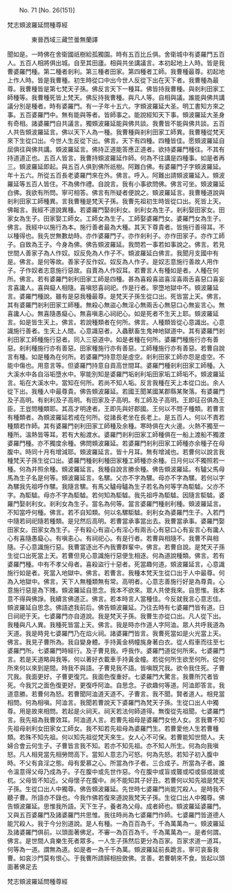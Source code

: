 ﻿　　No. 71 [No. 26(151)]

梵志頞波羅延問種尊經

　　　　東晉西域三藏竺曇無蘭譯


聞如是。一時佛在舍衛國祇樹給孤獨園。時有五百比丘俱。舍衛城中有婆羅門五百人。五百人相將俱出城。自至其田廬。相與共坐講議言。本初起地上人時。皆是我曹婆羅門種。第二種者剎利。第三種者田家。第四種者工師。我曹種最尊。初起地上作人時。皆是我曹種。初生時從口中出今世人反從下出在天下者。我曹種為最尊。我曹種皆是第七梵天子孫。佛反言天下一種耳。佛皆持我曹種。與剎利田家工師種等。我曹種死皆上梵天。佛反持我曹種。與凡人等。自相與議。誰能與佛共講議分別是種者。時有婆羅門。有一子年十五六。字頞波羅延大圣。明工書知方來之事。五百婆羅門中。無有能與等者。皆師事之。能說經知天下事。頞波羅延大圣身有奇相。諸婆羅門自共議言。獨頞波羅延能與佛共談。我曹皆不能與佛共談。五百人共告頞波羅延言。佛以天下人為一種。我曹種與剎利田家工師異。我曹種從梵天來下生從口出。今世人生反從下出。佛言。天下有四種。四種皆佳。愿頞波羅延自屈俱往與佛共講。頞波羅延言。佛持正道能答應正道者。欲持婆羅門種往。不其有持道道正也。五百人皆言。我曹持頞波羅延作師。何為不往講是四種事。如是者再三。頞波羅延即起。與五百人俱到佛所祇樹。阿難白佛。有婆羅門子字頞波羅延。年十五六。所從五百長老婆羅門來在外。佛言。呼入。阿難出請頞波羅延入。頞波羅延等五百人皆住。不為佛作禮。自說言。我有小事欲問佛。佛言可坐。頞波羅延白佛。我欲有所問。寧可相答。佛言有所疑者便說之。頞波羅延言。我曹種道說與剎利田家工師種異。言我曹種是梵天子孫。我曹先祖初生時皆從口出。死皆上天。佛報言。我經不道說異種。若婆羅門娶剎利女。剎利女為生子。剎利娶田家女。田家女為生子。田家娶工師女。工師女為生子。工師娶婆羅門女。婆羅門女為生子。佛言。我經中以施行為本。施行善者最為大種。其天下尊貴者。皆施行善得耳。不以種得也。我先世無數劫時。亦作婆羅門子。亦作剎利子。亦作田家子。亦作工師子。自致為王子。今身為佛。佛告頞波羅延。我問若一事若如事說之。佛言。若見世間人善家子為人作奴。奴反免為人作子不。頞波羅延白佛言。我聞月支國中有是。佛言。是何等故。善家子反作奴。奴反為人作子。是奴志意施行善故人用作子。子作奴者志意施行惡故。自賣為人作奴耳。若曹言人有種如是者。人種在何所。佛言。若有婆羅門剎利田家工師是四種。甚為喜殺喜盜喜淫喜兩舌喜惡口喜妄言喜讒人。喜與癡人相隨。喜嗔怒喜祠祀。作是行者。寧墮地獄中不。頞波羅延言。婆羅門種說。雖有是惡我種最尊。是梵天子孫生從口出。死皆當上天。佛言。其有婆羅門剎利田家工師種。無殺心無盜心無淫心無兩舌心無惡口心無妄言心。無喜讒人心。無喜隨愚癡心。無喜嗔恚心祠祀心。如是死者不生天上耶。頞波羅延言。如是皆生天上。佛言。若說種類者在何所。佛言。人種類皆從心意識出。心意識施行善者。生天上人間。心意識惡者。入蟲獸畜生鬼神地獄道中。其有婆羅門剎利田家工師種施行惡者。同入三惡道中。如是者種在何所。婆羅門種施行亦有善惡。剎利種施行亦有善惡。田家種施行亦有善惡。工師種施行亦有善惡。若曹自說言有種。如是種為在何所。若婆羅門持意怨是虛空。剎利田家工師亦怨是虛空。不能中傷也。用意言等。但婆羅門持意自貢高世間耳。婆羅門種剎利田家工師種。入大溪水中各自浴垢墮水中。寧能別知是婆羅門垢剎利垢田家垢工師垢不。頞波羅延言。垢在大溪水中。當知在何所。若尚不知人垢。反言我種在天上本從口出。余人從下出。我種人中最尊貴。佛告頞波羅延。若國王聞某國某郡縣某聚落。有婆羅門及子高明。有剎利及子高明。有田家及子高明。有工師及子高明。王即征召俱為王臣。王豈問種類耶。其高才明達者。王即先與好郡國。王何以不問子種類。若曹言有種類者。為頞波羅延若戒在何所。從諸長老坐在長老上。是五百人。何以不責若種類若作師。其有婆羅門剎利田家工師種及余種。寒時俱在大火邊。火熱不獨至一種所。溫熱皆等耳。若有大船渡水。婆羅門剎利田家工師種俱在一船上渡船不獨渡婆羅門種。亦不獨度余種。佛問頞波羅延。若婆羅門剎利田家工師種亦余種子在母腹中。時同十月有增減耶。頞波羅延言。皆十月耳。無有增減也。若曹何以說言我種梵天子孫生從口出。婆羅門種剎利種田家種工師種亦余種。日月何以不獨照若一種。何為并照余種。頞波羅延言。我種自說言勝余種。佛告頞波羅延。有驢父馬母馬為生子名是何等。頞波羅延言。名騾。父亦不字為騾。母亦不字為騾。若何以字為騾我先祖呼作騾。我隨言騾。有馬父驢母驢為生子若名為何等字為駏驉。父亦不字。為駏驉。母亦不字為駏驉。若何知為駏驉。我先祖呼為駏驉。因隨言駏驉。婆羅門娶剎利女。剎利女為生子。當名為何等。當言婆羅門種剎利種。頞波羅延言。不知當呼何種。佛言。若不自知類。何以名騾駏驉。剎利女為婆羅門生子。入若門中隨若祠祀隨若種類。是兒然后高明。若曹當承事當出去。我曹當承事。婆羅門娶田家女。田家女為生子。子有殺心有盜心有淫心有兩舌心有惡口心有妄言心有讒人心有喜隨愚癡心。有嗔恚心。有祠祀心。有是行者。若曹與相隨不。我曹不與相隨。子心意識施行惡。我曹當逐出不內我曹群輩中。佛言。若曹自說。是梵天子孫生從口出死當上天。若曹但見心意識施行惡便生相逐。何為道說種類。佛言。若有婆羅門種。中有不孝父母者。喜殺盜行十惡者。死當趣何道。頞波羅延言。心意識施行如是者。死當入地獄中。佛言。若曹言。我種本梵天生從口出于人中最尊。何為入地獄中。佛言。天下人無種類無有常。高明者。心意志善施行好是為尊貴。心意施行惡是為下賤。頞波羅延自思念。我本不欲來。眾人共使我來。自思惟。我本意不得與佛諍。我續言佛道正。佛言。若本時言人當種佳。今反就我言心意志佳。頞波羅延自思念。佛語遮我前后。佛告頞波羅延。乃往去時有七婆羅門皆有道。日日祠祀于天。七婆羅門亦自道說。我是梵天子孫。我曹生亦從口出。凡人從下出。我種與凡人異。我種死皆當上天。佛言。我是時亦作道人字阿洫。眾人共呼我道為天道。我是時見七婆羅門乃在焰火祠。諸婆羅門皆言。我曹死當如是火光當上天。佛言。我見子曹所為。我自變身體。手持黃金柄幢旄身著白衣。從人假車而往至七婆羅門所。七婆羅門時經行。及子曹見我。呼我作。婆羅門道從何所來。七婆羅門言。若是天道略與我等。何以著好衣載車手持黃金幢。若從何所生欲至何所。從何所來何以來到是間。時我不與語。子曹見我不語。皆嗔既咒我。欲令我住死。子曹咒我。我面更好。子曹更復咒。我面色復重好。七婆羅門大驚言。我曹所咒者皆死。今我咒之面色復更好。更復呼阿洫。自思念。子欲趣何等道。阿洫即答言。我道意勝。若曹何為怒。若曹聞阿洫道天道不。子曹言。我不聞。賢者道人。相見當相問。何為相嗔。阿洫言。我聞若曹說天下婆羅門為梵天子孫。生從口出人中獨尊。用是故來相問。若起是火祠天。祠天若法何師道得。無復從先祖聞。七婆羅門言。我先祖為我曹效耳。阿洫道人言。若曹先祖母是婆羅門女他人女。言我曹不知先祖母剎利女田家女工師女。我不知若先祖母為婆羅門生。若曹愛他人生若曹種類。若殊不知先祖。何以知先祖從梵天來生。女人心不可保。若曹能知世間人。夫婦合會云何生子。子曹皆言我不知。若亦不知先祖。亦不知人所生。何為向我嗔怒。凡人相見當先相勞問高下。當知人意志乃可怒。何為先怒。若知子初入腹中時。不父有貪淫之態。母有愛慕之心。所當為作子者。三合成子。所當為子者。誰令溫意得父母乃成為子。子在腹中或先世作惡。今在腹中或盲或聾或啞或傴或跛或杌。父母皆不知近。父母懷子在腹中。尚不能知其子好丑。若曹何以知先祖是梵天子孫。生從口出人中獨尊。佛告頞波羅延。先世時七婆羅門尚能咒殺人。是時我不聽子曹。所語亦不錄也。今我作佛若復來道說我梵天子孫。生從口出人中獨尊。佛告頞波羅延。思惟我所語。天下生子。養者為父母。成者師也。頞波羅延婆羅門。又與五百婆羅門及諸婆羅門共思惟。我往時尚為七婆羅門作師。七婆羅門皆道德人能咒殺人。我于今分別道說。是人有種。一為百百為千。千為萬萬為一。頞波羅延及諸婆羅門俱前。以頭面著佛足。不審一為百百為千。千為萬萬為一。是者何謂。佛言。是世間人貪樂生死者眾多。一人生子孫然后更分為百家。百家求道一道耳。何等為一道。謂無為道。如是者一為千千為萬。頞波羅延前長跪言。寧可哀畜我曹。如哀沙門莫有恨心。于我曹所請歸相撿斂佛。言善。若曹朝來不食。皆起以頭面著佛足去

梵志頞波羅延問種尊經
